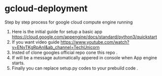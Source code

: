 # gcloud-deployment
Step by step process for google cloud compute engine running
1. Here is the initial guide for setup a basic app https://cloud.google.com/appengine/docs/standard/python3/quickstart
2. If you want video guide https://www.youtube.com/watch?v=ENvTKgRpAnI&ab_channel=TechUnicorn
3. Insted of clone googles official repo cone this repo . 
4. If will be a message automatically appered in console when App engine starts.
5. Finally you can replace setup.py codes to your prebuild code .

